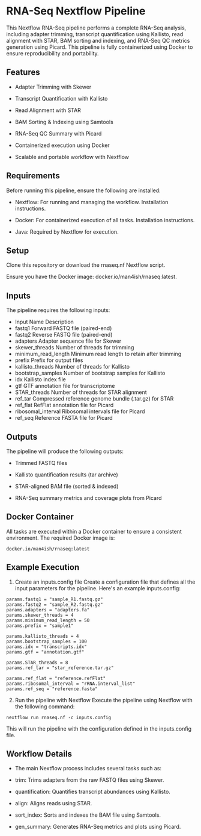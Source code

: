 # RNA-Seq Nextflow Pipeline
This Nextflow RNA-Seq pipeline performs a complete RNA-Seq analysis, including adapter trimming, transcript quantification using Kallisto, read alignment with STAR, BAM sorting and indexing, and RNA-Seq QC metrics generation using Picard. This pipeline is fully containerized using Docker to ensure reproducibility and portability.

## Features
- Adapter Trimming with Skewer

- Transcript Quantification with Kallisto

- Read Alignment with STAR

- BAM Sorting & Indexing using Samtools

- RNA-Seq QC Summary with Picard

- Containerized execution using Docker

- Scalable and portable workflow with Nextflow

## Requirements
Before running this pipeline, ensure the following are installed:

- Nextflow: For running and managing the workflow. Installation instructions.

- Docker: For containerized execution of all tasks. Installation instructions.

- Java: Required by Nextflow for execution.

## Setup
Clone this repository or download the rnaseq.nf Nextflow script.

Ensure you have the Docker image: docker.io/man4ish/rnaseq:latest.

## Inputs
The pipeline requires the following inputs:

- Input Name	Description
- fastq1	Forward FASTQ file (paired-end)
- fastq2	Reverse FASTQ file (paired-end)
- adapters	Adapter sequence file for Skewer
- skewer_threads	Number of threads for trimming
- minimum_read_length	Minimum read length to retain after trimming
- prefix	Prefix for output files
- kallisto_threads	Number of threads for Kallisto
- bootstrap_samples	Number of bootstrap samples for Kallisto
- idx	Kallisto index file
- gtf	GTF annotation file for transcriptome
- STAR_threads	Number of threads for STAR alignment
- ref_tar	Compressed reference genome bundle (.tar.gz) for STAR
- ref_flat	RefFlat annotation file for Picard
- ribosomal_interval	Ribosomal intervals file for Picard
- ref_seq	Reference FASTA file for Picard
  
## Outputs
The pipeline will produce the following outputs:

- Trimmed FASTQ files

- Kallisto quantification results (tar archive)

- STAR-aligned BAM file (sorted & indexed)

- RNA-Seq summary metrics and coverage plots from Picard

## Docker Container
All tasks are executed within a Docker container to ensure a consistent environment. The required Docker image is:

```
docker.io/man4ish/rnaseq:latest
```

## Example Execution
1. Create an inputs.config file
Create a configuration file that defines all the input parameters for the pipeline. Here's an example inputs.config:

```
params.fastq1 = "sample_R1.fastq.gz"
params.fastq2 = "sample_R2.fastq.gz"
params.adapters = "adapters.fa"
params.skewer_threads = 4
params.minimum_read_length = 50
params.prefix = "sample1"

params.kallisto_threads = 4
params.bootstrap_samples = 100
params.idx = "transcripts.idx"
params.gtf = "annotation.gtf"

params.STAR_threads = 8
params.ref_tar = "star_reference.tar.gz"

params.ref_flat = "reference.refFlat"
params.ribosomal_interval = "rRNA.interval_list"
params.ref_seq = "reference.fasta"
```

2. Run the pipeline with Nextflow
Execute the pipeline using Nextflow with the following command:
```
nextflow run rnaseq.nf -c inputs.config
```

This will run the pipeline with the configuration defined in the inputs.config file.


## Workflow Details

- The main Nextflow process includes several tasks such as:

- trim: Trims adapters from the raw FASTQ files using Skewer.

- quantification: Quantifies transcript abundances using Kallisto.

- align: Aligns reads using STAR.

- sort_index: Sorts and indexes the BAM file using Samtools.

- gen_summary: Generates RNA-Seq metrics and plots using Picard.